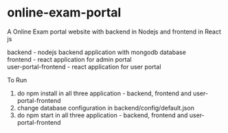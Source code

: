 # online-exam-portal
A Online Exam portal website with backend in Nodejs and frontend in React js

backend - nodejs backend application with mongodb database
<br/>
frontend - react application for admin portal
<br/>
user-portal-frontend - react application for user portal

To Run
1. do npm install in all three application - backend, frontend and user-portal-frontend
2. change database configuration in backend/config/default.json
3. do npm start in all three application - backend, frontend and user-portal-frontend
